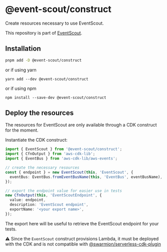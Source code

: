 # @event-scout/construct

Create resources necessary to use EventScout.

This repository is part of [EventScout](https://github.com/fargito/event-scout).

## Installation

```bash
pnpm add -D @event-scout/construct
```

or if using yarn

```
yarn add --dev @event-scout/construct
```

or if using npm

```
npm install --save-dev @event-scout/construct
```

## Deploy the resources

The resources for EventScout are only available through a CDK construct for the moment.

Instantiate the CDK construct:

```ts
import { EventScout } from '@event-scout/construct';
import { CfnOutput } from 'aws-cdk-lib';
import { EventBus } from 'aws-cdk-lib/aws-events';

// create the necessary resources
const { endpoint } = new EventScout(this, 'EventScout', {
  eventBus: EventBus.fromEventBusName(this, 'EventBus', eventBusName),
});

// export the endpoint value for easier use in tests
new CfnOutput(this, 'EventScoutEndpoint', {
  value: endpoint,
  description: 'EventScout endpoint',
  exportName: '<your export name>',
});
```

The export here will be useful to retrieve the EventScout endpoint for your tests.

⚠ Since the `EventScout` construct provisions Lambda, it must be deployed with the CDK and is not compatible with [@swarmion/serverless-cdk-plugin](https://github.com/swarmion/swarmion/tree/main/packages/serverless-contracts-plugin)

